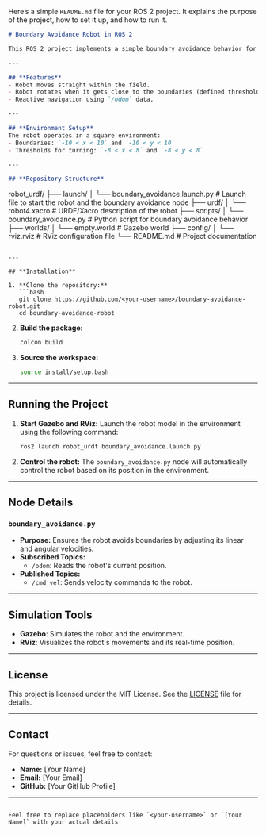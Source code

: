 Here’s a simple `README.md` file for your ROS 2 project. It explains the purpose of the project, how to set it up, and how to run it.

```markdown
# Boundary Avoidance Robot in ROS 2

This ROS 2 project implements a simple boundary avoidance behavior for a robot in a square-shaped environment. The robot moves freely within the boundaries and turns away when it gets close to the edges of the defined area.

---

## **Features**
- Robot moves straight within the field.
- Robot rotates when it gets close to the boundaries (defined thresholds).
- Reactive navigation using `/odom` data.

---

## **Environment Setup**
The robot operates in a square environment:
- Boundaries: `-10 < x < 10` and `-10 < y < 10`
- Thresholds for turning: `-8 < x < 8` and `-8 < y < 8`

---

## **Repository Structure**
```
robot_urdf/
├── launch/
│   └── boundary_avoidance.launch.py   # Launch file to start the robot and the boundary avoidance node
├── urdf/
│   └── robot4.xacro                   # URDF/Xacro description of the robot
├── scripts/
│   └── boundary_avoidance.py          # Python script for boundary avoidance behavior
├── worlds/
│   └── empty.world                    # Gazebo world
├── config/
│   └── rviz.rviz                      # RViz configuration file
└── README.md                          # Project documentation
```

---

## **Installation**

1. **Clone the repository:**
   ```bash
   git clone https://github.com/<your-username>/boundary-avoidance-robot.git
   cd boundary-avoidance-robot
   ```

2. **Build the package:**
   ```bash
   colcon build
   ```

3. **Source the workspace:**
   ```bash
   source install/setup.bash
   ```

---

## **Running the Project**

1. **Start Gazebo and RViz:**
   Launch the robot model in the environment using the following command:
   ```bash
   ros2 launch robot_urdf boundary_avoidance.launch.py
   ```

2. **Control the robot:**
   The `boundary_avoidance.py` node will automatically control the robot based on its position in the environment.

---

## **Node Details**
### `boundary_avoidance.py`
- **Purpose:** Ensures the robot avoids boundaries by adjusting its linear and angular velocities.
- **Subscribed Topics:**
  - `/odom`: Reads the robot's current position.
- **Published Topics:**
  - `/cmd_vel`: Sends velocity commands to the robot.

---

## **Simulation Tools**
- **Gazebo**: Simulates the robot and the environment.
- **RViz**: Visualizes the robot's movements and its real-time position.

---

## **License**
This project is licensed under the MIT License. See the [LICENSE](LICENSE) file for details.

---

## **Contact**
For questions or issues, feel free to contact:
- **Name:** [Your Name]
- **Email:** [Your Email]
- **GitHub:** [Your GitHub Profile]

---
```

Feel free to replace placeholders like `<your-username>` or `[Your Name]` with your actual details!
